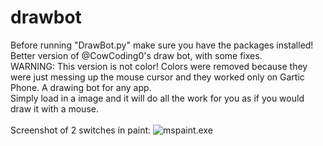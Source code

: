 # drawbot
Before running "DrawBot.py" make sure you have the packages installed!\
Better version of @CowCoding0's draw bot, with some fixes.\
WARNING: This version is not color! Colors were removed because they were just messing up the mouse cursor and they worked only on Gartic Phone.
A drawing bot for any app.\
Simply load in a image and it will do all the work for you as if you would draw it with a mouse.\
 \
Screenshot of 2 switches in paint:
![mspaint.exe](https://i.imgur.com/oII9YA7.png)
